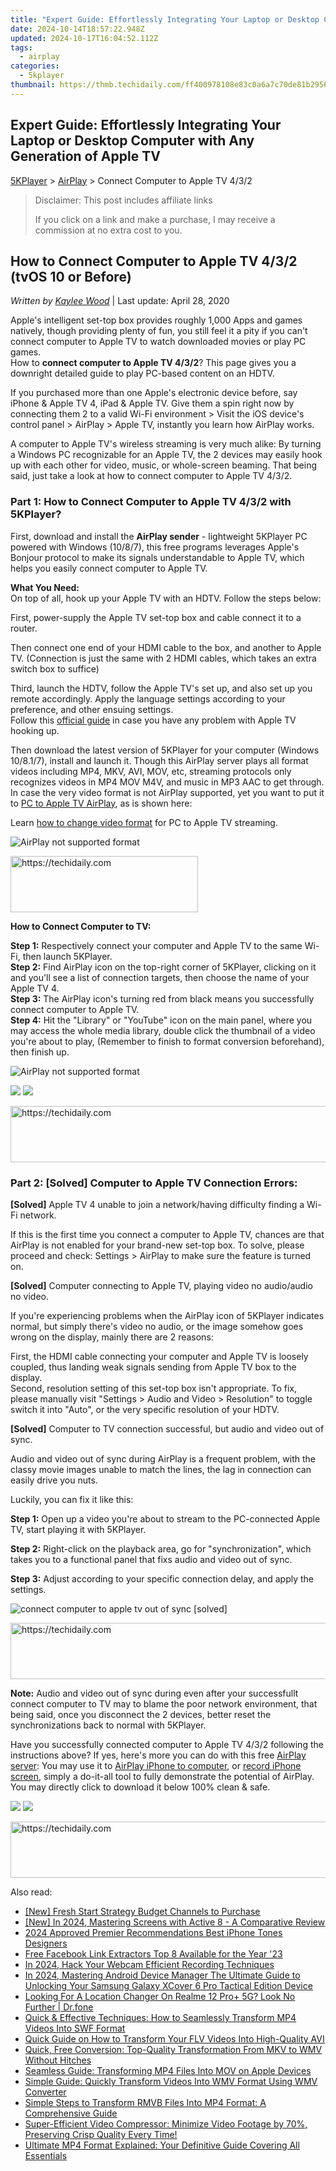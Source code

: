 ```yaml
---
title: "Expert Guide: Effortlessly Integrating Your Laptop or Desktop Computer with Any Generation of Apple TV"
date: 2024-10-14T18:57:22.948Z
updated: 2024-10-17T16:04:52.112Z
tags:
  - airplay
categories:
  - 5kplayer
thumbnail: https://thmb.techidaily.com/ff400978108e83c0a6a7c70de81b2956e47e27eb0d08af1f2750035e91422572.jpg
---
```


## Expert Guide: Effortlessly Integrating Your Laptop or Desktop Computer with Any Generation of Apple TV

[5KPlayer](https://tools.techidaily.com/5kplayer/products/) \> [AirPlay](https://tools.techidaily.com/5kplayer/airplay/) \> Connect Computer to Apple TV 4/3/2

>  Disclaimer: This post includes affiliate links
>
>  If you click on a link and make a purchase, I may receive a commission at no extra cost to you.
>

## How to Connect Computer to Apple TV 4/3/2 (tvOS 10 or Before)

 _Written by [Kaylee Wood](https://www.quora.com/profile/Amanda-Hu-21)_ | Last update: April 28, 2020

Apple's intelligent set-top box provides roughly 1,000 Apps and games natively, though providing plenty of fun, you still feel it a pity if you can't connect computer to Apple TV to watch downloaded movies or play PC games.   
 How to **connect computer to Apple TV 4/3/2**? This page gives you a downright detailed guide to play PC-based content on an HDTV.

If you purchased more than one Apple's electronic device before, say iPhone & Apple TV 4, iPad & Apple TV. Give them a spin right now by connecting them 2 to a valid Wi-Fi environment > Visit the iOS device's control panel > AirPlay > Apple TV, instantly you learn how AirPlay works. 

A computer to Apple TV's wireless streaming is very much alike: By turning a Windows PC recognizable for an Apple TV, the 2 devices may easily hook up with each other for video, music, or whole-screen beaming. That being said, just take a look at how to connect computer to Apple TV 4/3/2.

### Part 1: How to Connect Computer to Apple TV 4/3/2 with 5KPlayer?

First, download and install the **AirPlay sender** \- lightweight 5KPlayer PC powered with Windows (10/8/7), this free programs leverages Apple's Bonjour protocol to make its signals understandable to Apple TV, which helps you easily connect computer to Apple TV.

**What You Need:**  
 On top of all, hook up your Apple TV with an HDTV. Follow the steps below:

First, power-supply the Apple TV set-top box and cable connect it to a router. 

Then connect one end of your HDMI cable to the box, and another to Apple TV. (Connection is just the same with 2 HDMI cables, which takes an extra switch box to suffice)

Third, launch the HDTV, follow the Apple TV's set up, and also set up you remote accordingly. Apply the language settings according to your preference, and other ensuing settings.  
 Follow this [official guide](https://support.apple.com/en-us/HT205358) in case you have any problem with Apple TV hooking up.

Then download the latest version of 5KPlayer for your computer (Windows 10/8.1/7), install and launch it. Though this AirPlay server plays all format videos including MP4, MKV, AVI, MOV, etc, streaming protocols only recognizes videos in MP4 MOV M4V, and music in MP3 AAC to get through. In case the very video format is not AirPlay supported, yet you want to put it to [PC to Apple TV AirPlay](https://tools.techidaily.com/5kplayer/airplay/), as is shown here: 

Learn [how to change video format](https://tools.techidaily.com/5kplayer/youtube-download/) for PC to Apple TV streaming.

![AirPlay not supported format](https://www.5kplayer.com/airplay/img/airrecord.jpg) 

<!-- affiliate ads begin -->
<a href="https://aligracehair.sjv.io/c/5597632/1925565/19272" target="_top" id="1925565">
  <img src="//a.impactradius-go.com/display-ad/19272-1925565" border="0" alt="https://techidaily.com" width="300" height="90"/>
</a>
<img height="0" width="0" src="https://aligracehair.sjv.io/i/5597632/1925565/19272" style="position:absolute;visibility:hidden;" border="0" />
<!-- affiliate ads end -->

**How to Connect Computer to TV:**

**Step 1:** Respectively connect your computer and Apple TV to the same Wi-Fi, then launch 5KPlayer.   
**Step 2:** Find AirPlay icon on the top-right corner of 5KPlayer, clicking on it and you'll see a list of connection targets, then choose the name of your Apple TV 4.  
**Step 3:** The AirPlay icon's turning red from black means you successfully connect computer to Apple TV.  
**Step 4:** Hit the "Library" or "YouTube" icon on the main panel, where you may access the whole media library, double click the thumbnail of a video you're about to play, (Remember to finish to format conversion beforehand), then finish up.

![AirPlay not supported format](https://www.5kplayer.com/airplay/img/5k-apple-tv-316.jpg) 

[![](https://www.5kplayer.com/airplay/../button/freedownwhitewin.png)](https://tools.techidaily.com/5kplayer/products/) [![](https://www.5kplayer.com/airplay/../button/freedownbackmac.png)](https://tools.techidaily.com/5kplayer/products/) 

<!-- affiliate ads begin -->
<a href="https://aligracehair.sjv.io/c/5597632/1880944/19272" target="_top" id="1880944">
  <img src="//a.impactradius-go.com/display-ad/19272-1880944" border="0" alt="https://techidaily.com" width="728" height="90"/>
</a>
<img height="0" width="0" src="https://aligracehair.sjv.io/i/5597632/1880944/19272" style="position:absolute;visibility:hidden;" border="0" />
<!-- affiliate ads end -->

### Part 2: \[Solved\] Computer to Apple TV Connection Errors:

**\[Solved\]** Apple TV 4 unable to join a network/having difficulty finding a Wi-Fi network.

If this is the first time you connect a computer to Apple TV, chances are that AirPlay is not enabled for your brand-new set-top box. To solve, please proceed and check: Settings > AirPlay to make sure the feature is turned on.

**\[Solved\]** Computer connecting to Apple TV, playing video no audio/audio no video.

If you're experiencing problems when the AirPlay icon of 5KPlayer indicates normal, but simply there's video no audio, or the image somehow goes wrong on the display, mainly there are 2 reasons:

First, the HDMI cable connecting your computer and Apple TV is loosely coupled, thus landing weak signals sending from Apple TV box to the display.  
Second, resolution setting of this set-top box isn't appropriate. To fix, please manually visit "Settings > Audio and Video > Resolution" to toggle switch it into "Auto", or the very specific resolution of your HDTV.

**\[Solved\]** Computer to TV connection successful, but audio and video out of sync. 

Audio and video out of sync during AirPlay is a frequent problem, with the classy movie images unable to match the lines, the lag in connection can easily drive you nuts.

Luckily, you can fix it like this:

**Step 1:** Open up a video you're about to stream to the PC-connected Apple TV, start playing it with 5KPlayer.

**Step 2:** Right-click on the playback area, go for "synchronization", which takes you to a functional panel that fixs audio and video out of sync.

**Step 3:** Adjust according to your specific connection delay, and apply the settings.

![connect computer to apple tv out of sync [solved]](https://www.5kplayer.com/airplay/img/5kplayer-solveairdelay-yxt-030302.jpg) 

<!-- affiliate ads begin -->
<a href="https://imp.i357552.net/c/5597632/1001453/11832" target="_top" id="1001453">
  <img src="//a.impactradius-go.com/display-ad/11832-1001453" border="0" alt="https://techidaily.com" width="728" height="90"/>
</a>
<img height="0" width="0" src="https://imp.i357552.net/i/5597632/1001453/11832" style="position:absolute;visibility:hidden;" border="0" />
<!-- affiliate ads end -->

**Note:** Audio and video out of sync during even after your successfullt connect computer to TV may to blame the poor network environment, that being said, once you disconnect the 2 devices, better reset the synchronizations back to normal with 5KPlayer.

Have you successfully connected computer to Apple TV 4/3/2 following the instructions above? If yes, here's more you can do with this free [AirPlay server](https://tools.techidaily.com/5kplayer/airplay/): You may use it to [AirPlay iPhone to computer](https://tools.techidaily.com/5kplayer/airplay/), or [record iPhone screen](https://tools.techidaily.com/5kplayer/airplay/), simply a do-it-all tool to fully demonstrate the potential of AirPlay. You may directly click to download it below 100% clean & safe.

[![](https://www.5kplayer.com/airplay/../button/freedownwhitewin.png)](https://tools.techidaily.com/5kplayer/products/) [![](https://www.5kplayer.com/airplay/../button/freedownbackmac.png)](https://tools.techidaily.com/5kplayer/products/)

<!-- affiliate ads begin -->
<a href="https://unicoeye.pxf.io/c/5597632/2134228/18498" target="_top" id="2134228">
  <img src="//a.impactradius-go.com/display-ad/18498-2134228" border="0" alt="https://techidaily.com" width="728" height="90"/>
</a>
<img height="0" width="0" src="https://unicoeye.pxf.io/i/5597632/2134228/18498" style="position:absolute;visibility:hidden;" border="0" />
<!-- affiliate ads end -->

<ins class="adsbygoogle"
     style="display:block"
     data-ad-format="autorelaxed"
     data-ad-client="ca-pub-7571918770474297"
     data-ad-slot="1223367746"></ins>

<ins class="adsbygoogle"
     style="display:block"
     data-ad-client="ca-pub-7571918770474297"
     data-ad-slot="8358498916"
     data-ad-format="auto"
     data-full-width-responsive="true"></ins>

<span class="atpl-alsoreadstyle">Also read:</span>
<div><ul>
<li><a href="https://youtube-help.techidaily.com/new-fresh-start-strategy-budget-channels-to-purchase/"><u>[New] Fresh Start Strategy Budget Channels to Purchase</u></a></li>
<li><a href="https://screen-capture.techidaily.com/new-in-2024-mastering-screens-with-active-8-a-comparative-review/"><u>[New] In 2024, Mastering Screens with Active 8 - A Comparative Review</u></a></li>
<li><a href="https://extra-guidance.techidaily.com/2024-approved-premier-recommendations-best-iphone-tones-designers/"><u>2024 Approved Premier Recommendations Best iPhone Tones Designers</u></a></li>
<li><a href="https://facebook-clips.techidaily.com/free-facebook-link-extractors-top-8-available-for-the-year-23/"><u>Free Facebook Link Extractors Top 8 Available for the Year '23</u></a></li>
<li><a href="https://video-screen-grab.techidaily.com/in-2024-hack-your-webcam-efficient-recording-techniques/"><u>In 2024, Hack Your Webcam Efficient Recording Techniques</u></a></li>
<li><a href="https://android-unlock.techidaily.com/in-2024-mastering-android-device-manager-the-ultimate-guide-to-unlocking-your-samsung-galaxy-xcover-6-pro-tactical-edition-device-by-drfone-android/"><u>In 2024, Mastering Android Device Manager The Ultimate Guide to Unlocking Your Samsung Galaxy XCover 6 Pro Tactical Edition Device</u></a></li>
<li><a href="https://fake-location.techidaily.com/looking-for-a-location-changer-on-realme-12-proplus-5g-look-no-further-drfone-by-drfone-virtual-android/"><u>Looking For A Location Changer On Realme 12 Pro+ 5G? Look No Further | Dr.fone</u></a></li>
<li><a href="https://media-tips.techidaily.com/quick-and-effective-techniques-how-to-seamlessly-transform-mp4-videos-into-swf-format/"><u>Quick & Effective Techniques: How to Seamlessly Transform MP4 Videos Into SWF Format</u></a></li>
<li><a href="https://media-tips.techidaily.com/quick-guide-on-how-to-transform-your-flv-videos-into-high-quality-avi/"><u>Quick Guide on How to Transform Your FLV Videos Into High-Quality AVI</u></a></li>
<li><a href="https://media-tips.techidaily.com/quick-free-conversion-top-quality-transformation-from-mkv-to-wmv-without-hitches/"><u>Quick, Free Conversion: Top-Quality Transformation From MKV to WMV Without Hitches</u></a></li>
<li><a href="https://media-tips.techidaily.com/seamless-guide-transforming-mp4-files-into-mov-on-apple-devices/"><u>Seamless Guide: Transforming MP4 Files Into MOV on Apple Devices</u></a></li>
<li><a href="https://media-tips.techidaily.com/simple-guide-quickly-transform-videos-into-wmv-format-using-wmv-converter/"><u>Simple Guide: Quickly Transform Videos Into WMV Format Using WMV Converter</u></a></li>
<li><a href="https://media-tips.techidaily.com/simple-steps-to-transform-rmvb-files-into-mp4-format-a-comprehensive-guide/"><u>Simple Steps to Transform RMVB Files Into MP4 Format: A Comprehensive Guide</u></a></li>
<li><a href="https://vp-tips.techidaily.com/super-efficient-video-compressor-minimize-video-footage-by-70-preserving-crisp-quality-every-time/"><u>Super-Efficient Video Compressor: Minimize Video Footage by 70%, Preserving Crisp Quality Every Time!</u></a></li>
<li><a href="https://media-tips.techidaily.com/ultimate-mp4-format-explained-your-definitive-guide-covering-all-essentials/"><u>Ultimate MP4 Format Explained: Your Definitive Guide Covering All Essentials</u></a></li>
</ul></div>

